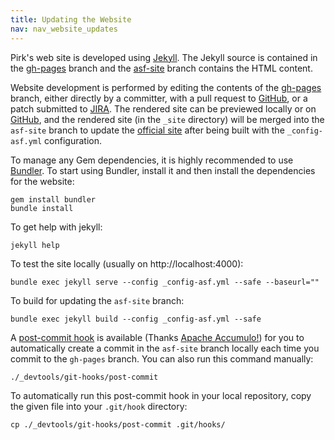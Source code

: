 ```yaml
---
title: Updating the Website
nav: nav_website_updates
---
```


Pirk's web site is developed using [Jekyll](https://jekyllrb.com). The Jekyll source is contained in the [gh-pages](https://git-wip-us.apache.org/repos/asf?p=incubator-pirk.git;a=tree;h=gh-pages) branch and the [asf-site](https://git-wip-us.apache.org/repos/asf?p=incubator-pirk.git;a=tree;h=asf-site) branch contains the HTML content.

Website development is
performed by editing the contents of the [gh-pages](https://git-wip-us.apache.org/repos/asf?p=incubator-pirk.git;a=tree;h=gh-pages) branch, either
directly by a committer, with a pull request to [GitHub](https://github.com/apache/incubator-pirk), or a patch
submitted to [JIRA](https://issues.apache.org/jira/browse/PIRK). The rendered site can be previewed locally or on
[GitHub](https://apache.github.io/incubator-pirk/), and the rendered site (in the `_site` directory) will be
merged into the `asf-site` branch to update the [official site](http://pirk.incubator.apache.org/) after being built with the `_config-asf.yml` configuration.

To manage any Gem dependencies, it is highly recommended to use [Bundler](https://bundler.io).
To start using Bundler, install it and then install the dependencies for the website:

    gem install bundler
    bundle install

To get help with jekyll:

    jekyll help

To test the site locally (usually on http://localhost:4000):

    bundle exec jekyll serve --config _config-asf.yml --safe --baseurl=""

To build for updating the `asf-site` branch:

    bundle exec jekyll build --config _config-asf.yml --safe

A [post-commit hook](https://git-wip-us.apache.org/repos/asf?p=accumulo.git;a=blob_plain;f=_devtools/git-hooks/post-commit;hb=gh-pages) is available (Thanks [Apache Accumulo!](https://accumulo.apache.org/)) for you to automatically create a
commit in the `asf-site` branch locally each time you commit to the `gh-pages`
branch. You can also run this command manually:

    ./_devtools/git-hooks/post-commit

To automatically run this post-commit hook in your local repository, copy
the given file into your `.git/hook` directory:

    cp ./_devtools/git-hooks/post-commit .git/hooks/
    